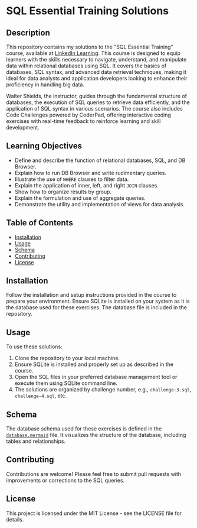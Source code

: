 # SQL Essential Training Solutions

## Description

This repository contains my solutions to the "SQL Essential Training" course, available at [LinkedIn Learning](https://www.linkedin.com/learning/sql-essential-training-20685933). This course is designed to equip learners with the skills necessary to navigate, understand, and manipulate data within relational databases using SQL. It covers the basics of databases, SQL syntax, and advanced data retrieval techniques, making it ideal for data analysts and application developers looking to enhance their proficiency in handling big data.

Walter Shields, the instructor, guides through the fundamental structure of databases, the execution of SQL queries to retrieve data efficiently, and the application of SQL syntax in various scenarios. The course also includes Code Challenges powered by CoderPad, offering interactive coding exercises with real-time feedback to reinforce learning and skill development.

## Learning Objectives

- Define and describe the function of relational databases, SQL, and DB Browser.
- Explain how to run DB Browser and write rudimentary queries.
- Illustrate the use of `WHERE` clauses to filter data.
- Explain the application of inner, left, and right `JOIN` clauses.
- Show how to organize results by group.
- Explain the formulation and use of aggregate queries.
- Demonstrate the utility and implementation of views for data analysis.

## Table of Contents

- [Installation](#installation)
- [Usage](#usage)
- [Schema](#schema)
- [Contributing](#contributing)
- [License](#license)

## Installation

Follow the installation and setup instructions provided in the course to prepare your environment. Ensure SQLite is installed on your system as it is the database used for these exercises. The database file is included in the repository.

## Usage

To use these solutions:
1. Clone the repository to your local machine.
2. Ensure SQLite is installed and properly set up as described in the course.
3. Open the SQL files in your preferred database management tool or execute them using SQLite command line.
4. The solutions are organized by challenge number, e.g., `challenge-3.sql`, `challenge-4.sql`, etc.

## Schema

The database schema used for these exercises is defined in the [`database.mermaid`](database.mermaid) file. It visualizes the structure of the database, including tables and relationships.

## Contributing

Contributions are welcome! Please feel free to submit pull requests with improvements or corrections to the SQL queries.

## License

This project is licensed under the MIT License - see the LICENSE file for details.
